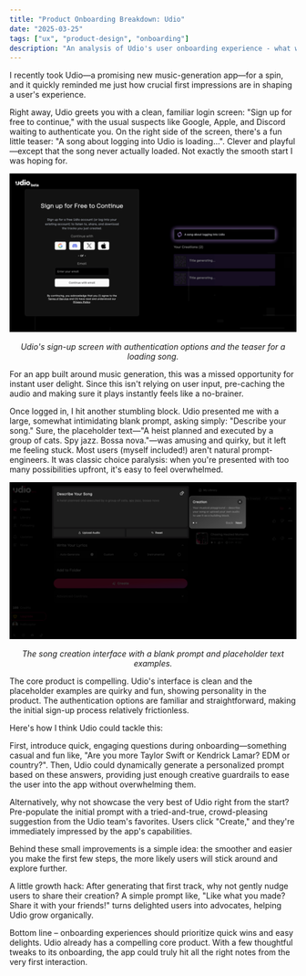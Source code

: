 ```yaml
---
title: "Product Onboarding Breakdown: Udio"
date: "2025-03-25"
tags: ["ux", "product-design", "onboarding"]
description: "An analysis of Udio's user onboarding experience - what works and what could be improved"
---
```



I recently took Udio—a promising new music-generation app—for a spin, and it quickly reminded me just how crucial first impressions are in shaping a user's experience.


Right away, Udio greets you with a clean, familiar login screen: "Sign up for free to continue," with the usual suspects like Google, Apple, and Discord waiting to authenticate you. On the right side of the screen, there's a fun little teaser: "A song about logging into Udio is loading...". Clever and playful—except that the song never actually loaded. Not exactly the smooth start I was hoping for.

![Udio sign up screen](/images/signup_udio.png)
<p align="center"><em>Udio's sign-up screen with authentication options and the teaser for a loading song.</em></p>

For an app built around music generation, this was a missed opportunity for instant user delight. Since this isn't relying on user input, pre-caching the audio and making sure it plays instantly feels like a no-brainer.

Once logged in, I hit another stumbling block. Udio presented me with a large, somewhat intimidating blank prompt, asking simply: "Describe your song." Sure, the placeholder text—"A heist planned and executed by a group of cats. Spy jazz. Bossa nova."—was amusing and quirky, but it left me feeling stuck. Most users (myself included!) aren't natural prompt-engineers. It was classic choice paralysis: when you're presented with too many possibilities upfront, it's easy to feel overwhelmed.

![Udio song creation screen](/images/create_song_udio.png)
<p align="center"><em>The song creation interface with a blank prompt and placeholder text examples.</em></p>


The core product is compelling. Udio's interface is clean and the placeholder examples are quirky and fun, showing personality in the product. The authentication options are familiar and straightforward, making the initial sign-up process relatively frictionless.

Here's how I think Udio could tackle this:

First, introduce quick, engaging questions during onboarding—something casual and fun like, "Are you more Taylor Swift or Kendrick Lamar? EDM or country?". Then, Udio could dynamically generate a personalized prompt based on these answers, providing just enough creative guardrails to ease the user into the app without overwhelming them.

Alternatively, why not showcase the very best of Udio right from the start? Pre-populate the initial prompt with a tried-and-true, crowd-pleasing suggestion from the Udio team's favorites. Users click "Create," and they're immediately impressed by the app's capabilities.

Behind these small improvements is a simple idea: the smoother and easier you make the first few steps, the more likely users will stick around and explore further.

A little growth hack: After generating that first track, why not gently nudge users to share their creation? A simple prompt like, "Like what you made? Share it with your friends!" turns delighted users into advocates, helping Udio grow organically.


Bottom line – onboarding experiences should prioritize quick wins and easy delights. Udio already has a compelling core product. With a few thoughtful tweaks to its onboarding, the app could truly hit all the right notes from the very first interaction.
